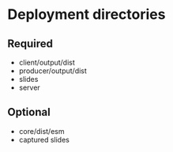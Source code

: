 # Deployment directories

## Required

* client/output/dist
* producer/output/dist
* slides
* server

## Optional

* core/dist/esm
* captured slides
